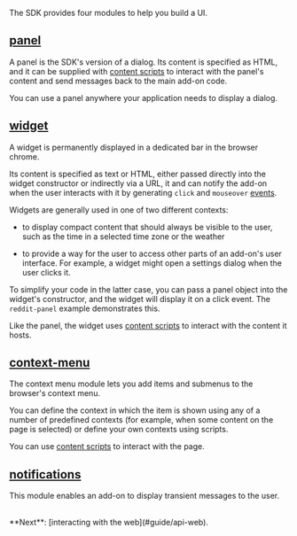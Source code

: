 The SDK provides four modules to help you build a UI.

## [panel](#module/addon-kit/panel) ##

A panel is the SDK's version of a dialog. Its content is specified as HTML,
and it can be supplied with [content
scripts](#guide/web-content) to interact with
the panel's content and send messages back to the main add-on code.

You can use a panel anywhere your application needs to display a dialog.

## [widget](#module/addon-kit/widget) ##

A widget is permanently displayed in a dedicated bar in the browser chrome.

Its content is specified as text or HTML, either passed directly into the
widget constructor or indirectly via a URL, it and can notify the add-on when
the user interacts with it by generating `click` and `mouseover`
[events](#guide/events).

Widgets are generally used in one of two different contexts:

* to display compact content that should always be visible to the user, such as
the time in a selected time zone or the weather

* to provide a way for the user to access other parts of an add-on's user
interface. For example, a widget might open a settings dialog when the user
clicks it.

To simplify your code in the latter case, you can pass a panel object into the
widget's constructor, and the widget will display it on a click event. The
`reddit-panel` example demonstrates this.

Like the panel, the widget uses [content scripts](#guide/web-content) to
interact with the content it hosts.

## [context-menu](#module/addon-kit/panel) ##

The context menu module lets you add items and submenus to the browser's
context menu.

You can define the context in which the item is shown using any
of a number of predefined contexts (for example, when some content on the page
is selected) or define your own contexts using scripts.

You can use [content scripts](#guide/web-content) to interact with the page.

## [notifications](#module/addon-kit/notifications) ##

This module enables an add-on to display transient messages to the user.

<br>
**Next**: [interacting with the web](#guide/api-web).
